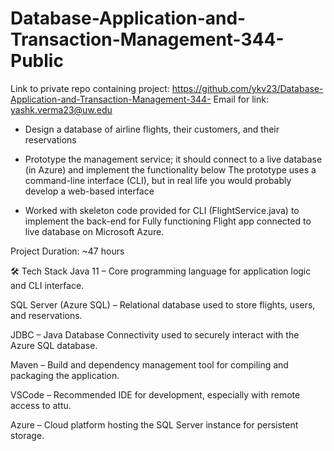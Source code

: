 # Database-Application-and-Transaction-Management-344-Public
Link to private repo containing project: https://github.com/ykv23/Database-Application-and-Transaction-Management-344-
Email for link: yashk.verma23@uw.edu

* Design a database of airline flights, their customers, and their reservations

* Prototype the management service; it should connect to a live database (in Azure) and implement the functionality below The prototype uses a command-line interface (CLI), but in real life you would probably develop a web-based interface

* Worked with skeleton code provided for CLI (FlightService.java) to implement the back-end for Fully functioning Flight app connected to live database on Microsoft Azure.

Project Duration: ~47 hours

🛠️ Tech Stack
Java 11 – Core programming language for application logic and CLI interface.

SQL Server (Azure SQL) – Relational database used to store flights, users, and reservations.

JDBC – Java Database Connectivity used to securely interact with the Azure SQL database.

Maven – Build and dependency management tool for compiling and packaging the application.

VSCode – Recommended IDE for development, especially with remote access to attu.

Azure – Cloud platform hosting the SQL Server instance for persistent storage.
